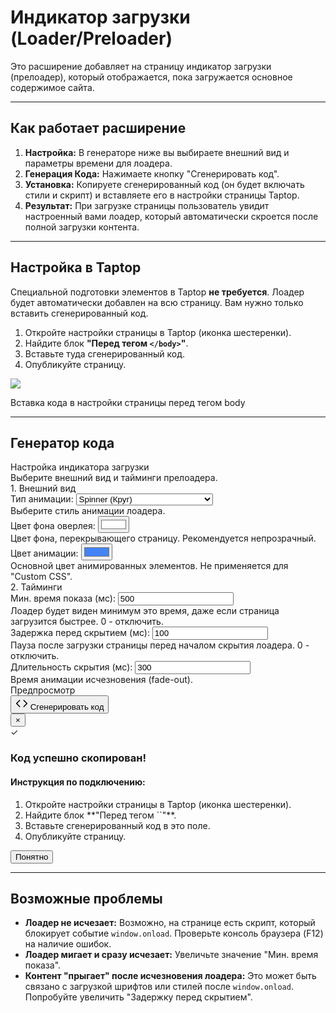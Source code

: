 # Индикатор загрузки (Loader/Preloader)

Это расширение добавляет на страницу индикатор загрузки (прелоадер), который отображается, пока загружается основное содержимое сайта.

---

## Как работает расширение

1.  **Настройка:** В генераторе ниже вы выбираете внешний вид и параметры времени для лоадера.
2.  **Генерация Кода:** Нажимаете кнопку "Сгенерировать код".
3.  **Установка:** Копируете сгенерированный код (он будет включать стили и скрипт) и вставляете его в настройки страницы Taptop.
4.  **Результат:** При загрузке страницы пользователь увидит настроенный вами лоадер, который автоматически скроется после полной загрузки контента.

---

## Настройка в Taptop

Специальной подготовки элементов в Taptop **не требуется**. Лоадер будет автоматически добавлен на всю страницу. Вам нужно только вставить сгенерированный код.

1.  Откройте настройки страницы в Taptop (иконка шестеренки).
2.  Найдите блок **"Перед тегом `</body>`"**.
3.  Вставьте туда сгенерированный код.
4.  Опубликуйте страницу.

<div class="img-block">
<img src="./images/cookie/page-settings.png" >
 <p class="img-block-text">Вставка кода в настройки страницы перед тегом body</p>
</div>

---

## Генератор кода

<div id="loader-generator" class="generator-container">
  <div class="generator-header">
    <div class="generator-title">Настройка индикатора загрузки</div>
    <div class="generator-subtitle">Выберите внешний вид и тайминги прелоадера.</div>
  </div>

  <div class="settings-block">
    <div class="settings-section">
      <div class="settings-section-title">1. Внешний вид</div>
      <div class="settings-row">
        <div class="setting-group">
          <label for="loader-animation-type">Тип анимации:</label>
          <select id="loader-animation-type" class="select-styled">
            <option value="spinner" selected>Spinner (Круг)</option>
            <option value="dots">Dots (Точки)</option>
            <option value="bars">Bars (Полосы)</option>
            <option value="custom">Custom CSS (с css-loaders.com)</option>
          </select>
          <div class="helper-text">Выберите стиль анимации лоадера.</div>
        </div>
      </div>
       <div class="settings-row">
        <div class="setting-group">
          <label for="loader-bg-color">Цвет фона оверлея:</label>
          <input type="color" id="loader-bg-color" value="#ffffff">
          <div class="helper-text">Цвет фона, перекрывающего страницу. Рекомендуется непрозрачный.</div>
        </div>
        <div class="setting-group " id="loader-animation-color-group">
          <label for="loader-animation-color">Цвет анимации:</label>
          <input type="color" id="loader-animation-color" value="#4483f5">
          <div class="helper-text" id="loader-animation-color-helper">Основной цвет анимированных элементов. Не применяется для "Custom CSS".</div>
        </div>
      </div>
            <div class="settings-row" id="loader-custom-css-group" style="display: none;">
        <div class="setting-group">
          <label for="loader-custom-css">CSS-код загрузчика:</label>
          <textarea id="loader-custom-css" class="text-input" rows="10" placeholder="/* HTML: <div class=&quot;loader&quot;></div> */\n.loader {\n  /* ... стили вашего лоадера ... */\n}"></textarea>
          <div class="helper-text">Вставьте CSS, скопированный с сайта <a href="https://css-loaders.com/" target="_blank" rel="noopener noreferrer">css-loaders.com</a> (или аналогичного, использующего класс <code>.loader</code> для основного элемента). Мы автоматически адаптируем класс <code>.loader</code>. Если ваш CSS использует другой основной класс, замените его на <code>.loader</code> перед вставкой.</div>
        </div>
      </div>
    </div>
    <div class="settings-section">
       <div class="settings-section-title">2. Тайминги</div>
       <div class="settings-row">
         <div class="setting-group">
           <label for="loader-min-display-time">Мин. время показа (мс):</label>
           <input type="number" id="loader-min-display-time" class="number-input" value="500" min="0" step="100">
           <div class="helper-text">Лоадер будет виден минимум это время, даже если страница загрузится быстрее. 0 - отключить.</div>
         </div>
         <div class="setting-group">
           <label for="loader-hide-delay">Задержка перед скрытием (мс):</label>
           <input type="number" id="loader-hide-delay" class="number-input" value="100" min="0" step="50">
            <div class="helper-text">Пауза после загрузки страницы перед началом скрытия лоадера. 0 - отключить.</div>
         </div>
          <div class="setting-group">
           <label for="loader-hide-duration">Длительность скрытия (мс):</label>
           <input type="number" id="loader-hide-duration" class="number-input" value="300" min="0" step="50">
           <div class="helper-text">Время анимации исчезновения (fade-out).</div>
         </div>
       </div>
    </div>
     <div class="settings-section preview-section">
        <div class="settings-section-title preview-title">Предпросмотр</div>
        <div id="loader-preview-area" class="loader-preview-area">
          <div class="loader-preview__animation">
             </div>
        </div>
     </div>

  </div>

  <div class="action-section">
    <button id="generate-btn" class="generate-button">
      <svg width="20" height="20" viewBox="0 0 24 24" fill="none" xmlns="http://www.w3.org/2000/svg"><path d="M16 18l6-6-6-6" stroke="currentColor" stroke-width="2" stroke-linecap="round" stroke-linejoin="round"/><path d="M8 6l-6 6 6 6" stroke="currentColor" stroke-width="2" stroke-linecap="round" stroke-linejoin="round"/></svg>
      <span class="button-text">Сгенерировать код</span>
    </button>
  </div>

   <div id="success-modal" class="modal">
    <div class="modal-content">
      <button class="close-modal">&times;</button>
      <div class="modal-header">
        <div class="success-icon">✓</div>
        <h3>Код успешно скопирован!</h3>
      </div>
      <div class="instruction-block">
        <h4>Инструкция по подключению:</h4>
        <ol>
          <li>Откройте настройки страницы в Taptop (иконка шестеренки).</li>
          <li>Найдите блок **"Перед тегом `</body>`"**.</li>
          <li>Вставьте сгенерированный код в это поле.</li>
          <li>Опубликуйте страницу.</li>
        </ol>
      </div>
      <button class="close-button">Понятно</button>
    </div>
  </div>
</div>

---

## Возможные проблемы

- **Лоадер не исчезает:** Возможно, на странице есть скрипт, который блокирует событие `window.onload`. Проверьте консоль браузера (F12) на наличие ошибок.
- **Лоадер мигает и сразу исчезает:** Увеличьте значение "Мин. время показа".
- **Контент "прыгает" после исчезновения лоадера:** Это может быть связано с загрузкой шрифтов или стилей после `window.onload`. Попробуйте увеличить "Задержку перед скрытием".
